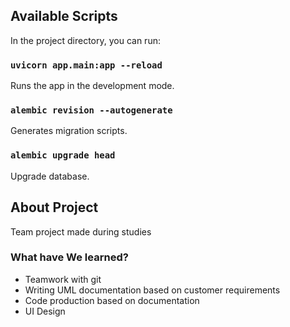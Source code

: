 ## Available Scripts

In the project directory, you can run:
### `uvicorn app.main:app --reload`

Runs the app in the development mode.

### `alembic revision --autogenerate`

Generates migration scripts.

### `alembic upgrade head`

Upgrade database.

## About Project
Team project made during studies

### What have We learned?

- Teamwork with git
- Writing UML documentation based on customer requirements
- Code production based on documentation
- UI Design